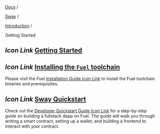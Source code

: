 [Docs](https://docs.fuel.network/) /

[Sway](https://docs.fuel.network/docs/sway/) /

[Introduction](https://docs.fuel.network/docs/sway/introduction/) /

Getting Started

## _Icon Link_ [Getting Started](https://docs.fuel.network/docs/sway/introduction/getting_started/\#getting-started)

## _Icon Link_ [Installing the `Fuel` toolchain](https://docs.fuel.network/docs/sway/introduction/getting_started/\#installing-the-fuel-toolchain)

Please visit the Fuel [Installation Guide _Icon Link_](https://docs.fuel.network/guides/installation) to install the Fuel toolchain binaries and prerequisites.

## _Icon Link_ [Sway Quickstart](https://docs.fuel.network/docs/sway/introduction/getting_started/\#sway-quickstart)

Check out the [Developer Quickstart Guide _Icon Link_](https://docs.fuel.network/guides/quickstart/) for a step-by-step guide on building a fullstack dapp on Fuel. The guide will walk you through writing a smart contract, setting up a wallet, and building a frontend to interact with your contract.